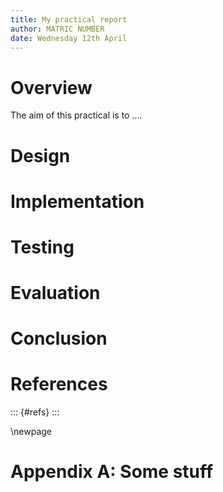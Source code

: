 ```yaml
---
title: My practical report
author: MATRIC NUMBER
date: Wednesday 12th April
---
```



# Overview

The aim of this practical is to ....

# Design


# Implementation

# Testing

# Evaluation

# Conclusion

# References 

::: {#refs}
:::

\newpage

# Appendix A: Some stuff


<!-- vim: tw=80 
-->
